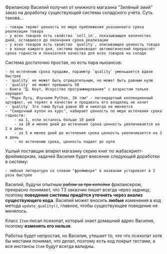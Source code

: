 
Фрилансер Василий получил от книжного магазина "Зелёный змий" заказ на доработку существующей системы складского учёта. Суть такова...

    - товары теряют ценность по мере приближения указанноего срока реализации товара
    - у всех товаров есть свойство `sell_in`, показывающее количество дней, оставшееся до окончания срока реализации
    - у всех товаров есть свойство `quality`, описывающее ценность товара
    - в конце каждого дня, система производит автоматический перерасчёт срока годности и показателя качества для всех товаров на складе

Система достаточно простая, но есть пара ньюансов:

    - по истечению срока продажи, параметр `quality` уменьшается вдвое быстрее
    - `quality` не может быть отрицательным, но может быть равным нулю
    - `quality` не может превышать 50
    - Книга "Д. Кнут, Искусство программирования" с возрастом только хорошеет
    - "Марк Лутц, Изучаем Python, 3й том" - легендартный коллекционный артефакт, не теряет в качестве и продавать его владелец не хочет
    - `quality` 3го тома Лутца равно 80 и никогда не меняется
    - "Скидочный купон на курс", набирает ценность по мере истечения срока годности:
        - на 1, если осталось больше 10 дней
        - за 10 и менее дней до истечения срока ценность увеличивается на 2 в день
        - за 5 и менее дней до истечения срока ценность увеличивается на 3 в день
        - по истечению срока, ценность падает до нуля

Ушлый поставщик впарил магазину серию книг по жабаскрипт-фреймворкам, задачей Василия будет внесение следующей доработки в систему:

    - любоая литература со словом "фреймворк" в названии устаревает в 2 раза быстрее

Василий, будучи опытным ~~рабом за три копейки~~ фрилансером, прекрасно понимает, что ТЗ заказчик пишет всегда через задницу, поэтому __поведение системы придётся уточнять через анализ существующего кода__.
Василий может вносить __любые__ изменения в код метода `update_quality()`, главное, чтобы существующее поведение не менялось.

Класс `Item` писал психопат, который знает домашний адрес Василия, поэтому __изменять его нельзя__.

Работка будет непростая, но Василия, утешает то, что что психопат хотя бы местами понимал, что делал, поэтому есть код покрыт тестами, а все инстансы `Item` будут всегда валидны.
